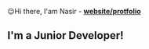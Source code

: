 :wink:Hi there, I'am Nasir - <strong>[website/protfolio](https://www.google.com)</strong>
<div>
  <h2>I'm a Junior Developer!</h2> 
</div>
